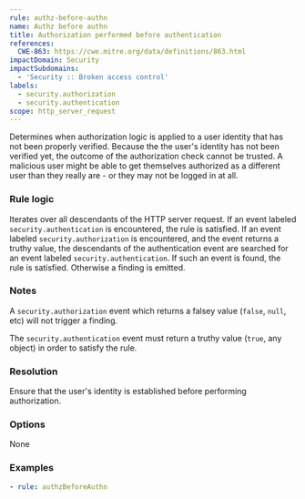 ```yaml
---
rule: authz-before-authn
name: Authz before authn
title: Authorization performed before authentication
references:
  CWE-863: https://cwe.mitre.org/data/definitions/863.html
impactDomain: Security
impactSubdomains:
  - 'Security :: Broken access control'
labels:
  - security.authorization
  - security.authentication
scope: http_server_request
---
```


Determines when authorization logic is applied to a user identity that has not been properly
verified. Because the the user's identity has not been verified yet, the outcome of the
authorization check cannot be trusted. A malicious user might be able to get themselves authorized
as a different user than they really are - or they may not be logged in at all.

### Rule logic

Iterates over all descendants of the HTTP server request. If an event labeled
`security.authentication` is encountered, the rule is satisfied. If an event labeled
`security.authorization` is encountered, and the event returns a truthy value, the descendants of
the authentication event are searched for an event labeled `security.authentication`. If such an
event is found, the rule is satisfied. Otherwise a finding is emitted.

### Notes

A `security.authorization` event which returns a falsey value (`false`, `null`, etc) will not
trigger a finding.

The `security.authentication` event must return a truthy value (`true`, any object) in order to
satisfy the rule.

### Resolution

Ensure that the user's identity is established before performing authorization.

### Options

None

### Examples

```yaml
- rule: authzBeforeAuthn
```
